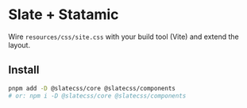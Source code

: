 # Slate + Statamic
Wire `resources/css/site.css` with your build tool (Vite) and extend the layout.


## Install

```sh
pnpm add -D @slatecss/core @slatecss/components
# or: npm i -D @slatecss/core @slatecss/components
```
